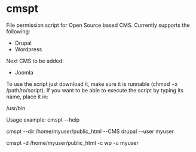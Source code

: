 cmspt
=====

File permission script for Open Source based CMS.
Currently supports the following:
* Drupal
* Wordpress

Next CMS to be added:
* Joomla


To use the script just download it, make sure it is runnable (chmod +x /path/to/script).
If you want to be able to execute the script by typing its name, place it in:

/usr/bin

Usage example:
cmspt --help

cmspt --dir /home/myuser/public_html --CMS drupal --user myuser

cmspt -d /home/myuser/public_html -c wp -u myuser
